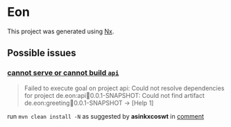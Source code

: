 # Eon

This project was generated using [Nx](https://nx.dev).

## Possible issues

### [cannot serve or cannot build `api`](https://github.com/khalilou88/jnxplus/issues/20)

> Failed to execute goal on project api: Could not resolve dependencies for project de.eon:api:jar:0.0.1-SNAPSHOT: Could not find artifact de.eon:greeting:jar:0.0.1-SNAPSHOT -> [Help 1]

run `mvn clean install -N` as suggested by **asinkxcoswt** in [comment](https://github.com/khalilou88/jnxplus/issues/20#issuecomment-1060114871)
